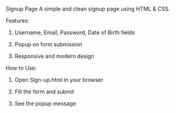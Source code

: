 Signup Page
A simple and clean signup page using HTML & CSS.

Features:
1. Username, Email, Password, Date of Birth fields

2. Popup on form submission

3. Responsive and modern design

How to Use:
1. Open Sign-up.html in your browser

2. Fill the form and submit

3. See the popup message
